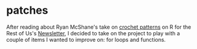 # patches

After reading about Ryan McShane's take on [crochet patterns](https://blog.ryanmcshane.com/posts/2024-06-12-alternative-ggplot2-use-crochet-patterns/) on R for the Rest of Us's [Newsletter](https://rfortherestofus.com/2024/07/whats-new-in-r-july-22-2024), I decided to take on the project to play with a couple of items I wanted to improve on: for loops and functions.
